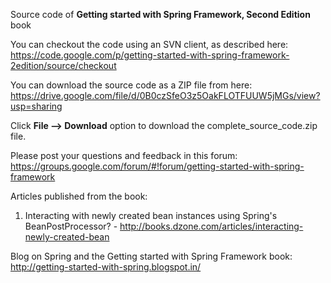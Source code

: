 Source code of **Getting started with Spring Framework, Second Edition** book

You can checkout the code using an SVN client, as described here:
https://code.google.com/p/getting-started-with-spring-framework-2edition/source/checkout

You can download the source code as a ZIP file from here: https://drive.google.com/file/d/0B0czSfeO3z5OakFLOTFUUW5jMGs/view?usp=sharing

Click **File --> Download** option to download the complete\_source\_code.zip file.

Please post your questions and feedback in this forum: https://groups.google.com/forum/#!forum/getting-started-with-spring-framework

Articles published from the book:

1. Interacting with newly created bean instances using Spring's BeanPostProcessor? - http://books.dzone.com/articles/interacting-newly-created-bean

Blog on Spring and the Getting started with Spring Framework book: http://getting-started-with-spring.blogspot.in/